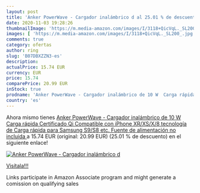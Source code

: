 ```yaml
---
layout: post
title: 'Anker PowerWave - Cargador inalámbrico d al 25.01 % de descuento'
date: 2020-11-03 19:28:26
thumbnailImage: 'https://m.media-amazon.com/images/I/3118+QicVqL._SL200_.jpg'
images: [ 'https://m.media-amazon.com/images/I/3118+QicVqL._SL200_.jpg' ]
comments: true
category: ofertas
author: ring
slug: 'B07DBXZZN3-es'
description:
actualPrice: 15.74 EUR
currency: EUR
price: 15.74
comparePrice: 20.99 EUR
inStock: true
prodname: 'Anker PowerWave - Cargador inalámbrico de 10 W  Carga rápida  Certificado Qi  Compatible con iPhone XR/XS/X/8  tecnología de Carga rápida para Samsung S9/S8  etc.  Fuente de alimentación no incluida '
country: 'es'
---
```


Ahora mismo tienes [Anker PowerWave - Cargador inalámbrico de 10 W  Carga rápida  Certificado Qi  Compatible con iPhone XR/XS/X/8  tecnología de Carga rápida para Samsung S9/S8  etc.  Fuente de alimentación no incluida ](https://www.amazon.es/dp/B07DBXZZN3/?tag=tolees-21) a 15.74 EUR (original: 20.99 EUR) (25.01 %  de descuento) en el siguiente enlace!

[![Anker PowerWave - Cargador inalámbrico d](https://m.media-amazon.com/images/I/3118+QicVqL._SL200_.jpg)](https://www.amazon.es/dp/B07DBXZZN3/?tag=tolees-21)

[Visítala!!!](https://www.amazon.es/dp/B07DBXZZN3/?tag=tolees-21)

Links participate in Amazon Associate program and might generate a comission on qualifying sales
